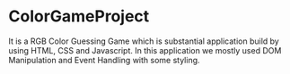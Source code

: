 # ColorGameProject
It is a RGB Color Guessing Game which is substantial application build by using HTML, CSS and Javascript. In this application we mostly used DOM Manipulation and Event Handling with some styling.
